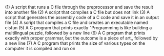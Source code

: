 (1) A script that runs a C file through the preprocessor and save the result into another file
(2) A script that compiles a C file but does not link
(3) A script that generates the assembly code of a C code and save it in an output file
(4) A script that compiles a C file and creates an executable named cisfun
(5) A C program that prints exactly "Programming is like building a multilingual puzzle, followed by a new line
(6) A C program that prints exactly with proper grammar, but the outcome is a piece of art,, followed by a new line
(7) A C program that prints the size of various types on the computer it is compiled and run on